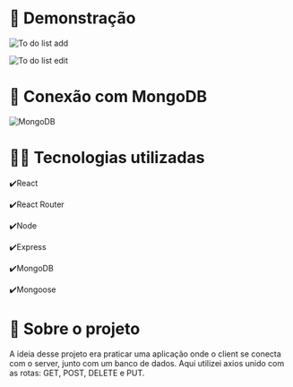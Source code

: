 # 🎥 Demonstração

![To do list add](https://user-images.githubusercontent.com/68076508/163445331-1a0de548-9c20-403a-885d-104f9ecbe5a6.gif)

![To do list edit](https://user-images.githubusercontent.com/68076508/163448403-211be00d-cc00-4fec-86d7-d54eeb47ebdd.gif)

# 📁 Conexão com MongoDB

![MongoDB](https://user-images.githubusercontent.com/68076508/163448795-64700937-4742-473e-9940-9fe6208f788f.png)

# 👨‍💻 Tecnologias utilizadas

✔️React

✔️React Router

✔️Node 

✔️Express

✔️MongoDB

✔️Mongoose

# 📃 Sobre o projeto

  A ideia desse projeto era praticar uma aplicação onde o client se conecta com o server, junto com um banco de dados. Aqui utilizei axios unido com as rotas: GET, POST, DELETE e PUT. 

